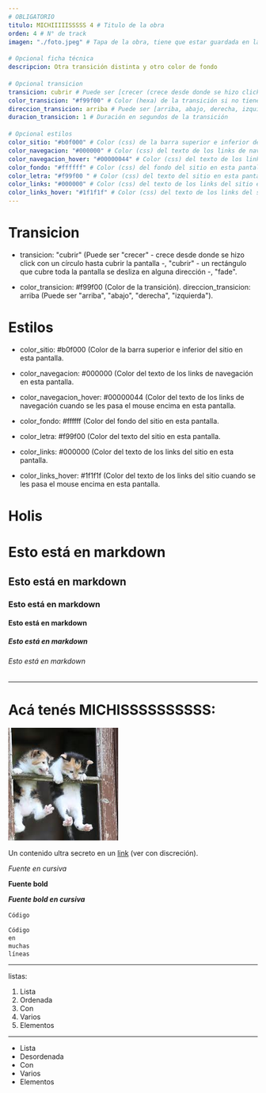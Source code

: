 ```yaml
---
# OBLIGATORIO
titulo: MICHIIIIISSSSS 4 # Titulo de la obra
orden: 4 # N° de track
imagen: "./foto.jpeg" # Tapa de la obra, tiene que estar guardada en la misma carpeta

# Opcional ficha técnica
descripcion: Otra transición distinta y otro color de fondo

# Opcional transicion
transicion: cubrir # Puede ser [crecer (crece desde donde se hizo click con un círculo hasta cubrir la pantalla), cubrir (una imagen/rectángulo que cubre toda la pantalla se desliza en alguna dirección), fade]. Si no se especifica, es crecer por defecto
color_transicion: "#f99f00" # Color (hexa) de la transición si no tiene imagen, es #000000 por defecto. Válido para transiciones [crecer, cubrir (sin imagen)]
direccion_transicion: arriba # Puede ser [arriba, abajo, derecha, izquierda]. Si no se especifíca, es derecha por defecto. Válido para [cubrir]
duracion_transicion: 1 # Duración en segundos de la transición

# Opcional estilos
color_sitio: "#b0f000" # Color (css) de la barra superior e inferior del sitio en esta pantalla, es #000000 por defecto.
color_navegacion: "#000000" # Color (css) del texto de los links de navegación en esta pantalla, es #ffffff por defecto.
color_navegacion_hover: "#00000044" # Color (css) del texto de los links de navegación cuando se les pasa el mouse encima en esta pantalla, es #eeeeee44 por defecto.
color_fondo: "#ffffff" # Color (css) del fondo del sitio en esta pantalla, es #ffffff por defecto.
color_letra: "#f99f00 " # Color (css) del texto del sitio en esta pantalla, es #000000 por defecto.
color_links: "#000000" # Color (css) del texto de los links del sitio en esta pantalla, es #065A82 por defecto.
color_links_hover: "#1f1f1f" # Color (css) del texto de los links del sitio cuando se les pasa el mouse encima en esta pantalla, es #1C7293 por defecto.
---
```


# Transicion
- transicion: "cubrir" (Puede ser "crecer" - crece desde donde se hizo click con un círculo hasta cubrir la pantalla -, "cubrir" - un rectángulo que cubre toda la pantalla se desliza en alguna dirección -, "fade".

- color\_transicion: #f99f00 (Color de la transición).
direccion_transicion: arriba (Puede ser "arriba", "abajo", "derecha", "izquierda").

# Estilos
- color\_sitio: #b0f000 (Color de la barra superior e inferior del sitio en esta pantalla.

- color\_navegacion: #000000 (Color del texto de los links de navegación en esta pantalla.

- color\_navegacion_hover: #00000044 (Color del texto de los links de navegación cuando se les pasa el mouse encima en esta pantalla.

- color\_fondo: #ffffff (Color del fondo del sitio en esta pantalla.

- color\_letra: #f99f00 (Color del texto del sitio en esta pantalla.

- color\_links: #000000 (Color del texto de los links del sitio en esta pantalla.

- color\_links_hover: #1f1f1f (Color del texto de los links del sitio cuando se les pasa el mouse encima en esta pantalla.

# Holis

# Esto está en markdown
## Esto está en markdown
### Esto está en markdown
#### Esto está en markdown
##### Esto está en markdown
###### Esto está en markdown

---

# Acá tenés MICHISSSSSSSSSS:

![michis](./foto.jpeg)

Un contenido ultra secreto en un [link](https://www.youtube.com/watch?v=dQw4w9WgXcQ) (ver con discreción).

*Fuente en cursiva*

**Fuente bold**

_**Fuente bold en cursiva**_

`Código`

```
Código
en
muchas
líneas
```

---

listas:

1. Lista
2. Ordenada
3. Con
4. Varios
5. Elementos

---

- Lista
- Desordenada
- Con
- Varios
- Elementos

